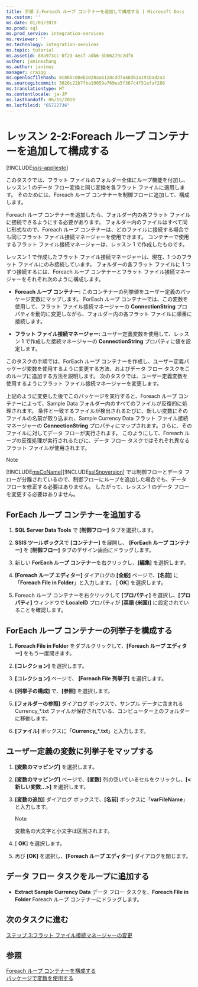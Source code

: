 ```yaml
---
title: 手順 2:Foreach ループ コンテナーを追加して構成する | Microsoft Docs
ms.custom: ''
ms.date: 01/03/2019
ms.prod: sql
ms.prod_service: integration-services
ms.reviewer: ''
ms.technology: integration-services
ms.topic: tutorial
ms.assetid: 88a973cc-0f23-4ecf-adb6-5b06279c2df6
author: janinezhang
ms.author: janinez
manager: craigg
ms.openlocfilehash: 0c865c00eb1020aa6128cdd7a40d61a191bad2a3
ms.sourcegitcommit: 3026c22b7fba19059a769ea5f367c4f51efaf286
ms.translationtype: HT
ms.contentlocale: ja-JP
ms.lasthandoff: 06/15/2019
ms.locfileid: "65722736"
---
```

# <a name="lesson-2-2-add-and-configure-the-foreach-loop-container"></a>レッスン 2-2:Foreach ループ コンテナーを追加して構成する

[!INCLUDE[ssis-appliesto](../includes/ssis-appliesto-ssvrpluslinux-asdb-asdw-xxx.md)]



このタスクでは、フラット ファイルのフォルダー全体にループ機能を付加し、レッスン 1 のデータ フロー変換と同じ変換を各フラット ファイルに適用します。 そのためには、Foreach ループ コンテナーを制御フローに追加して、構成します。  
  
Foreach ループ コンテナーを追加したら、フォルダー内の各フラット ファイルに接続できるようにする必要があります。 フォルダー内のファイルはすべて同じ形式なので、Foreach ループ コンテナーは、どのファイルに接続する場合でも同じフラット ファイル接続マネージャーを使用できます。 コンテナーで使用するフラット ファイル接続マネージャーは、レッスン 1 で作成したものです。  
  
レッスン 1 で作成したフラット ファイル接続マネージャーは、現在、1 つのフラット ファイルにのみ接続しています。 フォルダーの各フラット ファイルに 1 つずつ接続するには、Foreach ループ コンテナーとフラット ファイル接続マネージャーをそれぞれ次のように構成します。  
  
-   **Foreach ループ コンテナー:** このコンテナーの列挙値をユーザー定義のパッケージ変数にマップします。 ForEach ループ コンテナーでは、この変数を使用して、フラット ファイル接続マネージャーの **ConnectionString** プロパティを動的に変更しながら、フォルダー内の各フラット ファイルに順番に接続します。  
  
-   **フラット ファイル接続マネージャー:** ユーザー定義変数を使用して、レッスン 1 で作成した接続マネージャーの **ConnectionString** プロパティに値を設定します。  
  
このタスクの手順では、ForEach ループ コンテナーを作成し、ユーザー定義パッケージ変数を使用するように変更する方法、およびデータ フロー タスクをこのループに追加する方法を説明します。 次のタスクでは、ユーザー定義変数を使用するようにフラット ファイル接続マネージャーを変更します。  
  
上記のように変更した後でこのパッケージを実行すると、Foreach ループ コンテナーによって、Sample Data フォルダー内のすべてのファイルが反復的に処理されます。 条件と一致するファイルが検出されるたびに、新しい変数にそのファイルの名前が取り込まれ、Sample Currency Data フラット ファイル接続マネージャーの **ConnectionString** プロパティにマップされます。さらに、そのファイルに対してデータ フローが実行されます。 このようにして、Foreach ループの反復処理が実行されるたびに、データ フロー タスクではそれぞれ異なるフラット ファイルが使用されます。  
  
> [!NOTE]  
> [!INCLUDE[msCoName](../includes/msconame-md.md)][!INCLUDE[ssISnoversion](../includes/ssisnoversion-md.md)] では制御フローとデータ フローが分離されているので、制御フローにループを追加した場合でも、データ フローを修正する必要はありません。 したがって、レッスン 1 のデータ フローを変更する必要はありません。  
  
## <a name="add-a-foreach-loop-container"></a>ForEach ループ コンテナーを追加する  
  
1.  **SQL Server Data Tools** で **[制御フロー]** タブを選択します。  
  
2.  **SSIS ツールボックス**で **[コンテナー]** を展開し、 **[ForEach ループ コンテナー]** を **[制御フロー]** タブのデザイン画面にドラッグします。  
  
3.  新しい **ForEach ループ コンテナー**を右クリックし、**[編集]** を選択します。  
  
4.  **[Foreach ループ エディター]** ダイアログの **[全般]** ページで、**[名前]** に「**Foreach File in Folder**」と入力します。 [ **OK**] を選択します。  
  
5.  Foreach ループ コンテナーを右クリックして **[プロパティ]** を選択し、**[プロパティ]** ウィンドウで **LocaleID** プロパティが **[英語 (米国)]** に設定されていることを確認します。  
  
## <a name="configure-the-enumerator-for-the-foreach-loop-container"></a>ForEach ループ コンテナーの列挙子を構成する  
  
1.  **Foreach File in Folder** をダブルクリックして、**[Foreach ループ エディター]** をもう一度開きます。  
  
2.  **[コレクション]** を選択します。  
  
3.  **[コレクション]** ページで、 **[Foreach File 列挙子]** を選択します。  
  
4.  **[列挙子の構成]** で、**[参照]** を選択します。  
  
5.  **[フォルダーの参照]** ダイアログ ボックスで、サンプル データに含まれる Currency_*.txt ファイルが保存されている、コンピューター上のフォルダーに移動します。

6.  **[ファイル]** ボックスに「**Currency_\*.txt**」と入力します。  
  
## <a name="map-the-enumerator-to-a-user-defined-variable"></a>ユーザー定義の変数に列挙子をマップする  
  
1.  **[変数のマッピング]** を選択します。  
  
2.  **[変数のマッピング]** ページで、**[変数]** 列の空いているセルをクリックし、**[\<新しい変数...>]** を選択します。  
  
3.  **[変数の追加]** ダイアログ ボックスで、**[名前]** ボックスに「**varFileName**」と入力します。  
  
    > [!NOTE]  
    > 変数名の大文字と小文字は区別されます。  
  
4.  [ **OK**] を選択します。  
  
5.  再び **[OK]** を選択し、**[Foreach ループ エディター]** ダイアログを閉じます。  
  
## <a name="add-the-data-flow-task-to-the-loop"></a>データ フロー タスクをループに追加する  
  
-   **Extract Sample Currency Data** データ フロー タスクを、**Foreach File in Folder** Foreach ループ コンテナーにドラッグします。  
  
## <a name="go-to-next-task"></a>次のタスクに進む  
[ステップ 3:フラット ファイル接続マネージャーの変更](../integration-services/lesson-2-3-modifying-the-flat-file-connection-manager.md)  
  
## <a name="see-also"></a>参照  
[Foreach ループ コンテナーを構成する](https://msdn.microsoft.com/library/519c6f96-5e1f-47d2-b96a-d49946948c25)  
[パッケージで変数を使用する](https://msdn.microsoft.com/library/7742e92d-46c5-4cc4-b9a3-45b688ddb787)  
  
  
  
